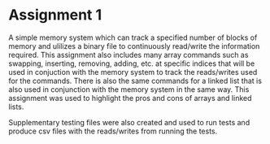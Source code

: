 # Assignment 1
A simple memory system which can track a specified number of blocks of memory and ulilizes a binary file to continuously read/write the information required.
This assignment also includes many array commands such as swapping, inserting, removing, adding, etc. at specific indices that will be used in conjuction
with the memory system to track the reads/writes used for the commands. There is also the same commands for a linked list that is also used in conjunction with the memory system in the same way. This assignment was used to highlight the pros and cons of arrays and linked lists.

Supplementary testing files were also created and used to run tests and produce csv files with the reads/writes from running the tests.
